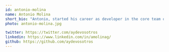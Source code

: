 ```yaml
---
id: antonio-molina
name: Antonio Molina
short_bio: "Antonio, started his career as developer in the core team of <a href=\"https://www.reverso.net\" target=\"_blank\">reverso.net</a> translator, getting in touch with the natural language processing world. Later on, he led the python team at Blueliv, helping with modernizing, re-architecturing and dealing with big data pipelines. Currently, he is leading the Qustodio's backend team where we provide digital well-being by protecting millions of devices all around the world and where we are currently facing great challenges on the evolution and modernization of the product, architecture and procedures."
photo: antonio-molina.jpg

twitter: https://twitter.com/aydevosotros
linkedin: https://www.linkedin.com/in/amolinag/
github: https://github.com/aydevosotros
---
```

